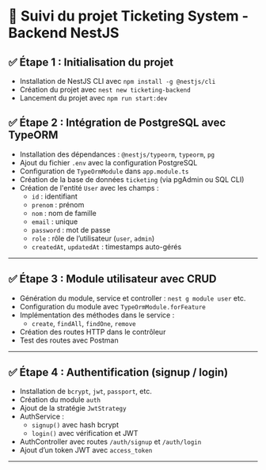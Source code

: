 # 🧾 Suivi du projet Ticketing System - Backend NestJS

## ✅ Étape 1 : Initialisation du projet

- Installation de NestJS CLI avec `npm install -g @nestjs/cli`
- Création du projet avec `nest new ticketing-backend`
- Lancement du projet avec `npm run start:dev`

## ✅ Étape 2 : Intégration de PostgreSQL avec TypeORM

- Installation des dépendances : `@nestjs/typeorm`, `typeorm`, `pg`
- Ajout du fichier `.env` avec la configuration PostgreSQL
- Configuration de `TypeOrmModule` dans `app.module.ts`
- Création de la base de données `ticketing` (via pgAdmin ou SQL CLI)
- Création de l'entité `User` avec les champs :
  - `id` : identifiant
  - `prenom` : prénom
  - `nom` : nom de famille
  - `email` : unique
  - `password` : mot de passe
  - `role` : rôle de l’utilisateur (`user`, `admin`)
  - `createdAt`, `updatedAt` : timestamps auto-gérés

---

## ✅ Étape 3 : Module utilisateur avec CRUD

- Génération du module, service et controller : `nest g module user` etc.
- Configuration du module avec `TypeOrmModule.forFeature`
- Implémentation des méthodes dans le service :
  - `create`, `findAll`, `findOne`, `remove`
- Création des routes HTTP dans le contrôleur
- Test des routes avec Postman

---

## ✅ Étape 4 : Authentification (signup / login)

- Installation de `bcrypt`, `jwt`, `passport`, etc.
- Création du module `auth`
- Ajout de la stratégie `JwtStrategy`
- AuthService :
  - `signup()` avec hash bcrypt
  - `login()` avec vérification et JWT
- AuthController avec routes `/auth/signup` et `/auth/login`
- Ajout d’un token JWT avec `access_token`

---

